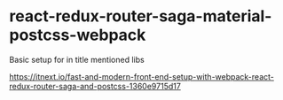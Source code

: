 # react-redux-router-saga-material-postcss-webpack
Basic setup for in title mentioned libs

https://itnext.io/fast-and-modern-front-end-setup-with-webpack-react-redux-router-saga-and-postcss-1360e9715d17
